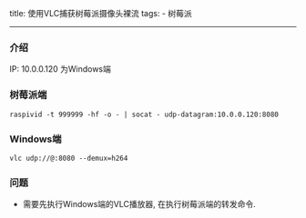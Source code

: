 title: 使用VLC捕获树莓派摄像头裸流
tags:
	- 树莓派

---
### 介绍

IP: 10.0.0.120 为Windows端

### 树莓派端

    raspivid -t 999999 -hf -o - | socat - udp-datagram:10.0.0.120:8080

### Windows端

    vlc udp://@:8080 --demux=h264

### 问题

- 需要先执行Windows端的VLC播放器, 在执行树莓派端的转发命令.
